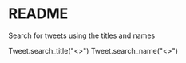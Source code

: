 # README

Search for tweets using the titles and names

Tweet.search_title("<>")
Tweet.search_name("<>")
